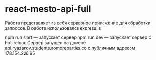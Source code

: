 # react-mesto-api-full
Работа представляет из себя серверное приложение для обработки запросов. В работе использовался express.js

npm run start — запускает сервер npm run dev — запускает сервер с hot-reload
Сервер запущен на домене api.ryazanov.students.nomoreparties.co с публичным адресом 178.154.226.95
